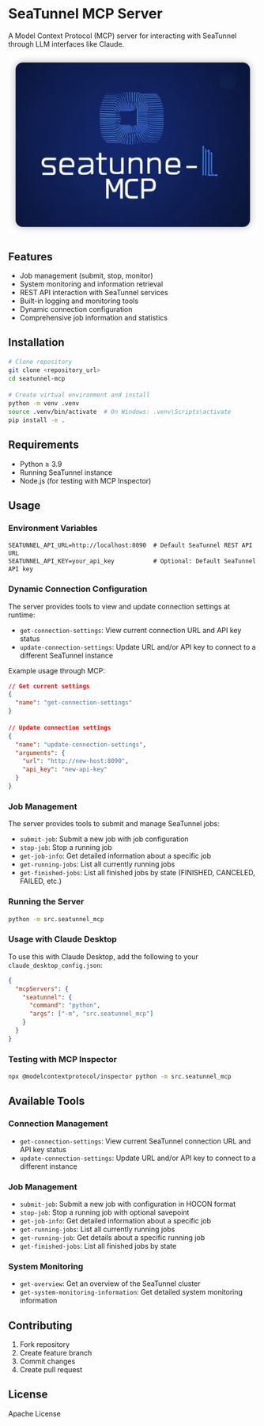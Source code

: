 # SeaTunnel MCP Server

A Model Context Protocol (MCP) server for interacting with SeaTunnel through LLM interfaces like Claude.

![SeaTunnel MCP Server](./docs/img/seatunnel-mcp-logo.png)

## Features

* Job management (submit, stop, monitor)
* System monitoring and information retrieval
* REST API interaction with SeaTunnel services
* Built-in logging and monitoring tools
* Dynamic connection configuration
* Comprehensive job information and statistics

## Installation

```bash
# Clone repository
git clone <repository_url>
cd seatunnel-mcp

# Create virtual environment and install
python -m venv .venv
source .venv/bin/activate  # On Windows: .venv\Scripts\activate
pip install -e .
```

## Requirements

* Python ≥ 3.9
* Running SeaTunnel instance
* Node.js (for testing with MCP Inspector)

## Usage

### Environment Variables

```
SEATUNNEL_API_URL=http://localhost:8090  # Default SeaTunnel REST API URL
SEATUNNEL_API_KEY=your_api_key           # Optional: Default SeaTunnel API key
```

### Dynamic Connection Configuration

The server provides tools to view and update connection settings at runtime:

* `get-connection-settings`: View current connection URL and API key status
* `update-connection-settings`: Update URL and/or API key to connect to a different SeaTunnel instance

Example usage through MCP:

```json
// Get current settings
{
  "name": "get-connection-settings"
}

// Update connection settings
{
  "name": "update-connection-settings",
  "arguments": {
    "url": "http://new-host:8090",
    "api_key": "new-api-key"
  }
}
```

### Job Management

The server provides tools to submit and manage SeaTunnel jobs:

* `submit-job`: Submit a new job with job configuration
* `stop-job`: Stop a running job
* `get-job-info`: Get detailed information about a specific job
* `get-running-jobs`: List all currently running jobs
* `get-finished-jobs`: List all finished jobs by state (FINISHED, CANCELED, FAILED, etc.)

### Running the Server

```bash
python -m src.seatunnel_mcp
```

### Usage with Claude Desktop

To use this with Claude Desktop, add the following to your `claude_desktop_config.json`:

```json
{
  "mcpServers": {
    "seatunnel": {
      "command": "python",
      "args": ["-m", "src.seatunnel_mcp"]
    }
  }
}
```

### Testing with MCP Inspector

```bash
npx @modelcontextprotocol/inspector python -m src.seatunnel_mcp
```

## Available Tools

### Connection Management

* `get-connection-settings`: View current SeaTunnel connection URL and API key status
* `update-connection-settings`: Update URL and/or API key to connect to a different instance

### Job Management

* `submit-job`: Submit a new job with configuration in HOCON format
* `stop-job`: Stop a running job with optional savepoint
* `get-job-info`: Get detailed information about a specific job
* `get-running-jobs`: List all currently running jobs
* `get-running-job`: Get details about a specific running job
* `get-finished-jobs`: List all finished jobs by state

### System Monitoring

* `get-overview`: Get an overview of the SeaTunnel cluster
* `get-system-monitoring-information`: Get detailed system monitoring information

## Contributing

1. Fork repository
2. Create feature branch
3. Commit changes
4. Create pull request

## License

Apache License 